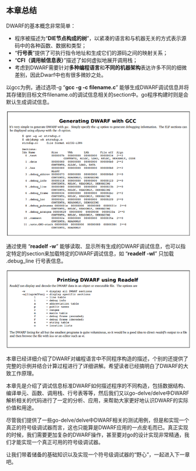 ## 本章总结

DWARF的基本概念非常简单：

- 程序被描述为“**DIE节点构成的树**”，以紧凑的语言和与机器无关的方式表示源码中的各种函数、数据和类型；
- “**行号表**”提供了可执行指令地址和生成它们的源码之间的映射关系；
- “**CFI（调用帧信息表）**”描述了如何虚拟地展开调用栈；
- 考虑到DWARF需要针对**多种编程语言**和**不同的机器架构**表达许多不同的细微差别，因此Dwarf中也有很多微妙之处。

以gcc为例，通过选项-g “**gcc -g -c filename.c**” 能够生成DWARF调试信息并将其存储到目标文件filename.o的调试信息相关的section中。go程序构建时则是会默认生成调试信息。

![img](assets/clip_image012.png)

通过使用 “**readelf -w**” 能够读取、显示所有生成的DWARF调试信息，也可以指定特定的section来加载特定的DWARF调试信息，如 “**readelf -wl**” 只加载 .debug_line 行号表信息。

![img](assets/clip_image013.png)

本章已经详细介绍了DWARF对编程语言中不同程序构造的描述，个别的还提供了完整的示例并结合计算过程进行了详细讲解。希望读者已经搞明白了DWARF的大致工作原理。

本章先是介绍了调试信息标准DWARF如何描述程序的不同构造，包括数据结构、编译单元、函数、调用栈、行号表等等，然后我们又以go-delve/delve中DWARF解析相关的代码进行了一定的分析、应用，来帮助大家更好地认识DWARF的实际价值和用途。

尽管我们提供了一些go-delve/delve中DWARF相关的测试用例，但是和实现一个真正的符号级调试器而言，这也只能算是DWARF应用的一点皮毛而已。真正实现的时候，我们需要更加复杂的DWARF操作，甚至要对go的设计实现非常精通，我们才能实现一个真正可用的符号级调试器。

让我们带着储备的基础知识以及实现一个符号级调试器的“野心”，一起进入下一章吧。